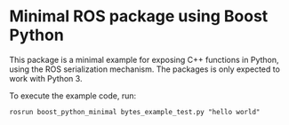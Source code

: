 # Minimal ROS package using Boost Python

This package is a minimal example for exposing C++ functions in Python, using the ROS serialization mechanism.
The packages is only expected to work with Python 3.

To execute the example code, run:
```
rosrun boost_python_minimal bytes_example_test.py "hello world"
```
